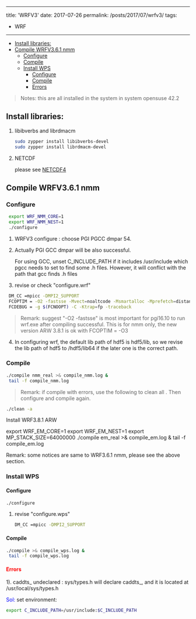 
---
title: 'WRFV3'
date: 2017-07-26
permalink: /posts/2017/07/wrfv3/
tags:
  - WRF
---


<!-- @import "[TOC]" {cmd="toc" depthFrom=1 depthTo=6 orderedList=false} -->

<!-- code_chunk_output -->

- [Install libraries:](#install-libraries)
- [Compile WRFV3.6.1 nmm](#compile-wrfv361-nmm)
  - [Configure](#configure)
  - [Compile](#compile)
  - [Install WPS](#install-wps)
    - [Configure](#configure-1)
    - [Compile](#compile-1)
    - [Errors](#errors)

<!-- /code_chunk_output -->

> Notes: this are all installed in the system in system opensuse 42.2

## Install libraries:

1. libibverbs and librdmacm

    ```bash
    sudo zypper install libibverbs-devel
    sudo zypper install librdmacm-devel
    ```







2.  NETCDF

    please see [NETCDF4](https://chchoiw.blogspot.com/search/label/netcdf)


## Compile WRFV3.6.1 nmm








### Configure

```bash
 export WRF_NMM_CORE=1
 export WRF_NMM_NEST=1
 ./configure
```







1.  WRFV3 configure : choose PGI PGCC dmpar 54.

2.  Actually PGI GCC dmpar will be also successful. 
   
    For using GCC, unset C_INCLUDE_PATH if it includes /usr/include which pgcc needs to set to find some .h files. However, it will conflict with the path that gcc finds .h files



3.  revise or check "configure.wrf"

```bash
 DM_CC =mpicc -DMPI2_SUPPORT
 FCOPTIM = -O2 -fastsse -Mvect=noaltcode -Msmartalloc -Mprefetch=distance:8 -Mfprelaxed # -Minfo=all =Mneginfo=all
 FCDEBUG = -g $(FCNOOPT) -C -Ktrap=fp -traceback
```

> Remark:  suggest "-O2 -fastsse" is most important for pgi16.10 to run wrf.exe after compiling successful.  This is for nmm only, the new version ARW 3.8.1 is ok with FCOPTIM = -O3



4.  In configuring wrf, the default lib path of hdf5 is hdf5/lib, so we revise the lib path of hdf5 to /hdf5/lib64 if the later one is the correct path.







### Compile

```bash
./compile nmm_real >& compile_nmm.log &
 tail -f compile_nmm.log
```

>Remark: if compile with errors, use the following to clean all . Then configure and compile again.

```bash
./clean -a
```


Install WRF3.8.1 ARW








 export WRF_EM_CORE=1
 export WRF_EM_NEST=1
 export MP_STACK_SIZE=64000000
 ./compile em_real >& compile_em.log &
 tail -f compile_em.log


Remark: some notices are same to WRF3.6.1 nmm, please see the above section.







 



 







### Install WPS

#### Configure

```bash
./configure
```

1.  revise "configure.wps"
    ```bash
    DM_CC =mpicc -DMPI2_SUPPORT
    ```







#### Compile
```bash
./compile >& compile_wps.log &
 tail -f compile_wps.log
```







#### <span style="color:red">Errors</span>


1).  caddts_ undeclared : sys/types.h will declare caddts_, and it is located at /usr/local/sys/types.h



<span style="color:blue">Sol:</span> 
set environment:
```bash
export C_INCLUDE_PATH=/usr/include:$C_INCLUDE_PATH
```





 